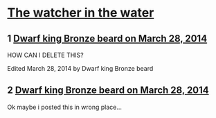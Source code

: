 # [The watcher in the water](https://community.fantasyflightgames.com/topic/102594-the-watcher-in-the-water/)

## 1 [Dwarf king Bronze beard on March 28, 2014](https://community.fantasyflightgames.com/topic/102594-the-watcher-in-the-water/?do=findComment&comment=1030526)

HOW CAN I DELETE THIS?

Edited March 28, 2014 by Dwarf king Bronze beard

## 2 [Dwarf king Bronze beard on March 28, 2014](https://community.fantasyflightgames.com/topic/102594-the-watcher-in-the-water/?do=findComment&comment=1030750)

Ok maybe i posted this in wrong place...

